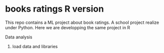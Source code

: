 # books ratings R version 
This repo contains a ML project about book ratings. A school project realize under Python. 
Here we are developping the same project in R

Data analysis 
1. load data  and libraries
